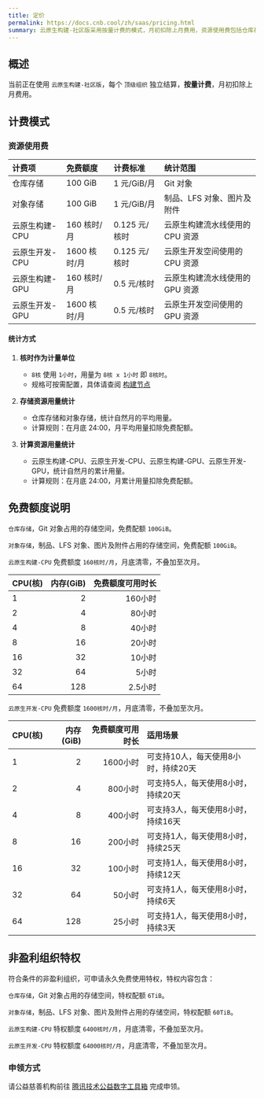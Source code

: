 ```yaml
---
title: 定价
permalink: https://docs.cnb.cool/zh/saas/pricing.html
summary: 云原生构建-社区版采用按量计费的模式，月初扣除上月费用，资源使用费包括仓库存储、对象存储、不同类型的CPU和GPU核时，各有免费额度。免费额度月底清零，非盈利组织可申请永久免费使用特权，包括更大的存储配额和更高的核时额度。
---
```

## 概述

当前正在使用 `云原生构建-社区版`，每个 `顶级组织` 独立结算，**按量计费**，月初扣除上月费用。

## 计费模式

### 资源使用费

| 计费项         | 免费额度    | 计费标准      | 统计范围                      |
| :------------- | :---------- | :------------ | :---------------------------- |
| 仓库存储       | 100 GiB     | 1   元/GiB/月 | Git 对象                      |
| 对象存储       | 100 GiB     | 1   元/GiB/月 | 制品、LFS 对象、图片及附件    |
| 云原生构建-CPU | 160 核时/月  | 0.125 元/核时  | 云原生构建流水线使用的 CPU 资源 |
| 云原生开发-CPU | 1600 核时/月 | 0.125 元/核时  | 云原生开发空间使用的 CPU 资源   |
| 云原生构建-GPU | 160 核时/月  | 0.5 元/核时    | 云原生构建流水线使用的 GPU 资源 |
| 云原生开发-GPU | 1600 核时/月 | 0.5 元/核时    | 云原生开发空间使用的 GPU 资源   |

#### 统计方式

1. **核时作为计量单位**
   - `8核` 使用 `1小时`，用量为 `8核 x 1小时` 即 `8核时`。
   - 规格可按需配置，具体请查阅 [构建节点](../build/saas/build-node.md)

2. **存储资源用量统计**
   - 仓库存储和对象存储，统计自然月的平均用量。
   - 计算规则：在月底 24:00，月平均用量扣除免费配额。

3. **计算资源用量统计**
   - 云原生构建-CPU、云原生开发-CPU、云原生构建-GPU、云原生开发-GPU，统计自然月的累计用量。
   - 计算规则：在月底 24:00，月累计用量扣除免费配额。

## 免费额度说明

`仓库存储`，Git 对象占用的存储空间，免费配额 `100GiB`。

`对象存储`，制品、LFS 对象、图片及附件占用的存储空间，免费配额 `100GiB`。

`云原生构建-CPU` 免费额度 `160核时/月`，月底清零，不叠加至次月。

| CPU(核) | 内存(GiB) | 免费额度可用时长 |
| :------ | --------: | ---------------: |
| 1       |         2 |          160小时 |
| 2       |         4 |           80小时 |
| 4       |         8 |           40小时 |
| 8       |        16 |           20小时 |
| 16      |        32 |           10小时 |
| 32      |        64 |            5小时 |
| 64      |       128 |          2.5小时 |

`云原生开发-CPU` 免费额度 `1600核时/月`，月底清零，不叠加至次月。

| CPU(核) | 内存(GiB) | 免费额度可用时长 | 适用场景                            |
| :------ | --------: | ---------------: | :---------------------------------- |
| 1       |         2 |         1600小时 | 可支持10人，每天使用8小时，持续20天 |
| 2       |         4 |          800小时 | 可支持5人，每天使用8小时，持续20天  |
| 4       |         8 |          400小时 | 可支持3人，每天使用8小时，持续16天  |
| 8       |        16 |          200小时 | 可支持1人，每天使用8小时，持续25天  |
| 16      |        32 |          100小时 | 可支持1人，每天使用8小时，持续12天  |
| 32      |        64 |           50小时 | 可支持1人，每天使用8小时，持续6天   |
| 64      |       128 |           25小时 | 可支持1人，每天使用8小时，持续3天   |

## 非盈利组织特权

符合条件的非盈利组织，可申请永久免费使用特权，特权内容包含：

`仓库存储`，Git 对象占用的存储空间，特权配额 `6TiB`。

`对象存储`，制品、LFS 对象、图片及附件占用的存储空间，特权配额 `60TiB`。

`云原生构建-CPU` 特权额度 `6400核时/月`，月底清零，不叠加至次月。

`云原生开发-CPU` 特权额度 `64000核时/月`，月底清零，不叠加至次月。

### 申领方式

请公益慈善机构前往 [腾讯技术公益数字工具箱](https://techforgood.qq.com/tools/toolsDetail/11) 完成申领。

